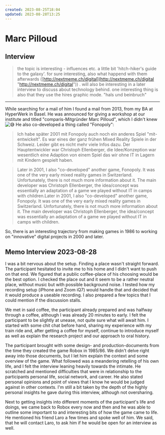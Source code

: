 ```yaml
---
created: 2023-08-25T18:04
updated: 2023-08-28T13:25
---
```

# Marc Pilloud

## Interview
> the topic is interesting - influences etc. a little bit 'hitch-hiker's guide to the galaxy'. for sure interesting, also what happend with them afterwards ([http://nextmeme.ch/digital](http://nextmeme.ch/digital "http://nextmeme.ch/digital")) . will also be interesting in a later interview to discuss about technology behind. one interesting thing is also that they use the hires graphic mode. "hals und beinbruch"
---
While searching for a mail of him I found a mail from 2013, from my BA at HyperWerk in Basel. He was announced for giving a workshop at our institute and titled "comparis-Mitgründer Marc Pilloud", which I didn't knew ![😅](https://discord.com/assets/b45af785b0e648fe2fb7e318a6b8010c.svg) He also co-developed a thing called "Fonopoly":

> Ich habe später 2001 mit Fonopoly auch noch ein anderes Spiel "mit-entwickelt". Es war eines der ganz frühen Mixed Reality Spiele in der Schweiz. Leider gibt es nicht mehr viele Infos dazu. Der Hauptentwickler war Christoph Ellenberger, die Idee/Konzeption war wesentlich eine Adaption von einem Spiel das wir ohne IT in Lagern mit Kindern gespielt haben.

> Later in 2001, I also "co-developed" another game, Fonopoly. It was one of the very early mixed reality games in Switzerland. Unfortunately, there is not much more information about it. The main developer was Christoph Ellenberger, the idea/concept was essentially an adaptation of a game we played without IT in camps with children.Later in 2001, I also "co-developed" another game, Fonopoly. It was one of the very early mixed reality games in Switzerland. Unfortunately, there is not much more information about it. The main developer was Christoph Ellenberger, the idea/concept was essentially an adaptation of a game we played without IT in camps with children.

So, there is an interesting trajectory from making games in 1986 to working on "innovative" digital projects in 2000 and later.

## Memo Interview 2023-08-28
I was a bit nervous about the setup. Finding a place wasn't straight forward. The participant hesitated to invite me to his home and I didn't want to push on that end. We figured that a public coffee-place of his choosing would be the best option. I checked the place out and it seem to be a rather neutral place, without music but with possible background noise. I tested how my recording setup (iPhone and Zoom iQ7) would handle that and decided that it would produce a useable recording. I also prepared a few topics that I could mention if the discussion stalls. 

We met in said coffee, the participant already prepared and was halfway through a coffee, although I was already 20 minutes to early. I felt the participant to be slightly at unease, not quite sure what will await him. I started with some chit chat before hand, sharing my experience with my train ride and, after getting a coffee for myself, continue to introduce myself as well as explain the research project and our approach to oral history. 

The participant brought with some design- and production-documents from the time they created the game Robox in 1985/86. We didn't delve right away into those documents, but I let him explain the context and some overview of the game. What followed was a meandering retelling of his own life, and I felt the interview leaning heavily towards the intimate. He scratched and mentioned difficulties that were in relationship to the participants personal life, social network, and career. He also stated personal opinions and point of views that I know he would be judged against in other contexts. I'm still a bit taken by the depth of the highly personal insights he gave during this interview, although not oversharing.

Next to getting insights into different moments of the participant's life and doings, we came back to Robox every now and then and he was able to outline some important to and interesting bits of how the game came to life. He mentioned his friend Laro a few times and spoke well of him. We said, that he will contact Laro, to ask him if he would be open for an interview as well.